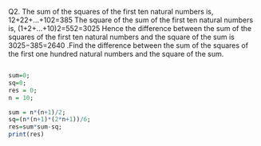 Q2. The sum of the squares of the first ten natural numbers is, 12+22+...+102=385 The square of the sum of the first ten natural numbers is, (1+2+...+10)2=552=3025 Hence the difference between the sum of the squares of the first ten natural numbers and the square of the sum is 3025−385=2640 .Find the difference between the sum of the squares of the first one hundred natural numbers and the square of the sum.
```r

sum=0;
sq=0;
res = 0;
n = 10;

sum = n*(n+1)/2;
sq=(n*(n+1)*(2*n+1))/6;
res=sum*sum-sq;
print(res)
```

